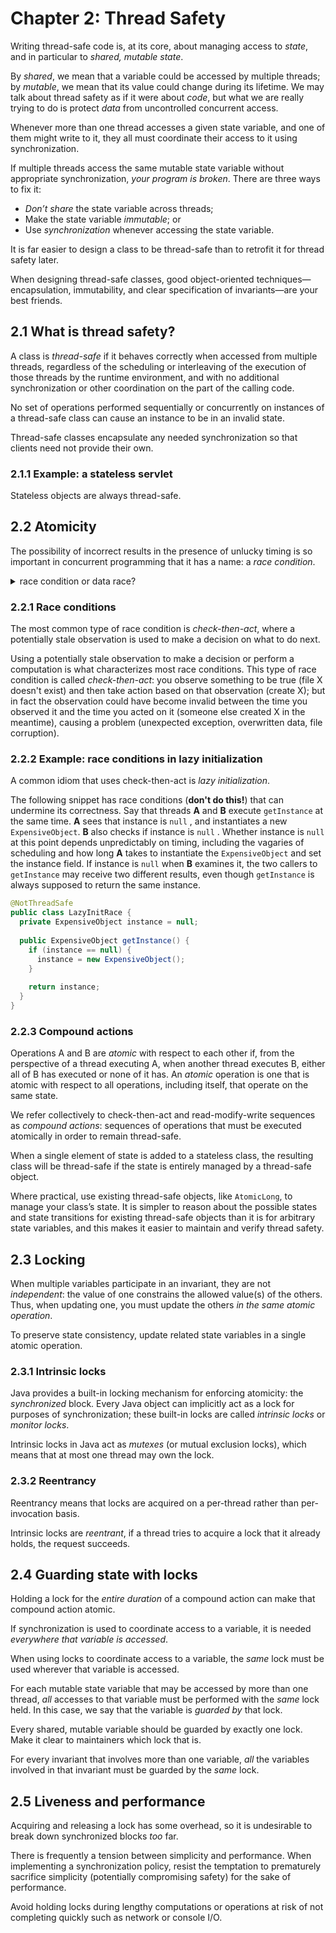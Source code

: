 # Chapter 2: Thread Safety

Writing thread-safe code is, at its core, about managing access to _state_, and in particular to _shared,
mutable state_.

By _shared_, we mean that a variable could be accessed by multiple threads; by _mutable_, we mean that its value could
change during its lifetime. We may talk about thread safety as if it were about _code_, but what we are really trying
to do is protect _data_ from uncontrolled concurrent access.

Whenever more than one thread accesses a given state variable, and one of them might write to it, they all must
coordinate their access to it using synchronization.

If multiple threads access the same mutable state variable without appropriate synchronization, _your program is
broken_. There are three ways to fix it:

* _Don’t share_ the state variable across threads;
* Make the state variable _immutable_; or
* Use _synchronization_ whenever accessing the state variable.

It is far easier to design a class to be thread-safe than to retrofit it for thread safety later.

When designing thread-safe classes, good object-oriented techniques—encapsulation, immutability, and clear
specification of invariants—are your best friends.

## 2.1 What is thread safety?

A class is _thread-safe_ if it behaves correctly when accessed from multiple threads, regardless of the scheduling
or interleaving of the execution of those threads by the runtime environment, and with no additional synchronization
or other coordination on the part of the calling code.

No set of operations performed sequentially or concurrently on instances of a thread-safe class can cause an instance
to be in an invalid state.

Thread-safe classes encapsulate any needed synchronization so that clients need not provide their own.

### 2.1.1 Example: a stateless servlet

Stateless objects are always thread-safe.

## 2.2 Atomicity

The possibility of incorrect results in the presence of unlucky timing is so important in concurrent programming that
it has a name: a _race condition_.

<details><summary>race condition or data race? </summary>The term _race condition_ is often confused with the related
term _data race_, which arises when synchronization is not used to coordinate all access to a shared non-final field.
You risk a data race whenever a thread writes a variable that might next be read by another thread or reads a variable
that might have last been written by another thread if both threads do not use synchronization; code with data races
has no useful defined semantics under the Java Memory Model. Not all race conditions are data races, and not all data
races are race conditions, but they both can cause concurrent programs to fail in unpredictable ways.</details>

### 2.2.1 Race conditions

The most common type of race condition is _check-then-act_, where a potentially stale observation is used to make a
decision on what to do next.

Using a potentially stale observation to make a decision or perform a computation is what characterizes most race
conditions. This type of race condition is called _check-then-act_: you observe something to be true (file X doesn't
exist) and then take action based on that observation (create X); but in fact the observation could have become
invalid between the time you observed it and the time you acted on it (someone else created X in the meantime),
causing a problem (unexpected exception, overwritten data, file corruption).

### 2.2.2 Example: race conditions in lazy initialization

A common idiom that uses check-then-act is _lazy initialization_.

The following snippet has race conditions (**don't do this!**) that can undermine its correctness. Say that threads
**A** and **B** execute `getInstance` at the same time. **A** sees that instance is `null` , and instantiates a new
`ExpensiveObject`. **B** also checks if instance is `null` . Whether instance is `null` at this point depends
unpredictably on timing, including the vagaries of scheduling and how long **A** takes to instantiate the
`ExpensiveObject` and set the instance field. If instance is `null` when **B** examines it, the two callers to
`getInstance` may receive two different results, even though `getInstance` is always supposed to return
the same instance.

```java
@NotThreadSafe
public class LazyInitRace {
  private ExpensiveObject instance = null;
  
  public ExpensiveObject getInstance() {
    if (instance == null) {
      instance = new ExpensiveObject();
    }
    
    return instance;
  }
}
```

### 2.2.3 Compound actions

Operations A and B are _atomic_ with respect to each other if, from the perspective of a thread executing A,
when another thread executes B, either all of B has executed or none of it has. An _atomic_ operation is one that
is atomic with respect to all operations, including itself, that operate on the same state.

We refer collectively to check-then-act and read-modify-write sequences as _compound actions_: sequences of
operations that must be executed atomically in order to remain thread-safe.

When a single element of state is added to a stateless class, the resulting class will be thread-safe if the state is
entirely managed by a thread-safe object.

Where practical, use existing thread-safe objects, like `AtomicLong`, to manage your class’s state. It is simpler
to reason about the possible states and state transitions for existing thread-safe objects than it is for arbitrary
state variables, and this makes it easier to maintain and verify thread safety.

## 2.3 Locking

When multiple variables participate in an invariant, they are not _independent_: the value of one constrains the
allowed value(s) of the others. Thus, when updating one, you must update the others _in the same atomic operation_.

To preserve state consistency, update related state variables in a single atomic operation.

### 2.3.1 Intrinsic locks

Java provides a built-in locking mechanism for enforcing atomicity: the _synchronized_ block. Every Java object can
implicitly act as a lock for purposes of synchronization; these built-in locks are called _intrinsic locks_ or
_monitor locks_.

Intrinsic locks in Java act as _mutexes_ (or mutual exclusion locks), which means that at most one thread may own
the lock.

### 2.3.2 Reentrancy

Reentrancy means that locks are acquired on a per-thread rather than per-invocation basis.

Intrinsic locks are _reentrant_, if a thread tries to acquire a lock that it already holds, the request succeeds.

## 2.4 Guarding state with locks

Holding a lock for the _entire duration_ of a compound action can make that compound action atomic.

If synchronization is used to coordinate access to a variable, it is needed _everywhere that variable is accessed_.

When using locks to coordinate access to a variable, the _same_ lock must be used wherever that variable is accessed.

For each mutable state variable that may be accessed by more than one thread, _all_ accesses to that variable must
be performed with the _same_ lock held. In this case, we say that the variable is _guarded by_ that lock.

Every shared, mutable variable should be guarded by exactly one lock. Make it clear to maintainers which lock that is.

For every invariant that involves more than one variable, _all_ the variables involved in that invariant must be
guarded by the _same_ lock.

## 2.5 Liveness and performance

Acquiring and releasing a lock has some overhead, so it is undesirable to break down synchronized blocks _too_ far.

There is frequently a tension between simplicity and performance. When implementing a synchronization policy, resist
the temptation to prematurely sacrifice simplicity (potentially compromising safety) for the sake of performance.

Avoid holding locks during lengthy computations or operations at risk of not completing quickly such as network
or console I/O.
